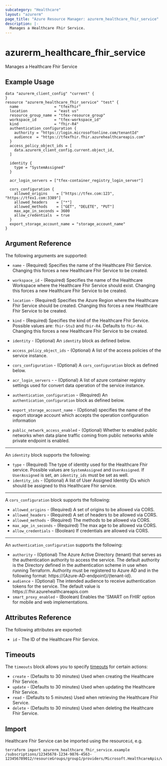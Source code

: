 ```yaml
---
subcategory: "Healthcare"
layout: "azurerm"
page_title: "Azure Resource Manager: azurerm_healthcare_fhir_service"
description: |-
  Manages a Healthcare Fhir Service.
---
```


# azurerm_healthcare_fhir_service

Manages a Healthcare Fhir Service

## Example Usage

```hcl
data "azurerm_client_config" "current" {
}
resource "azurerm_healthcare_fhir_service" "test" {
  name                = "tfexfhir"
  location            = "east us"
  resource_group_name = "tfex-resource_group"
  workspace_id        = "tfex-workspace_id"
  kind                = "fhir-R4"
  authentication_configuration {
    authority = "https://login.microsoftonline.com/tenantId"
    audience  = "https://tfexfhir.fhir.azurehealthcareapis.com"
  }
  access_policy_object_ids = [
    data.azurerm_client_config.current.object_id,
  ]

  identity {
    type = "SystemAssigned"
  }

  acr_login_servers = ["tfex-container_registry_login_server"]

  cors_configuration {
    allowed_origins    = ["https://tfex.com:123", "https://tfex1.com:3389"]
    allowed_headers    = ["*"]
    allowed_methods    = ["GET", "DELETE", "PUT"]
    max_age_in_seconds = 3600
    allow_credentials  = true
  }
  export_storage_account_name = "storage_account_name"
}
```

## Argument Reference

The following arguments are supported:

* `name` - (Required) Specifies the name of the Healthcare Fhir Service. Changing this forces a new Healthcare Fhir Service to be created.

* `workspace_id`  - (Required) Specifies the name of the Healthcare Workspace where the Healthcare Fhir Service should exist. Changing this forces a new Healthcare Fhir Service to be created.

* `location` - (Required) Specifies the Azure Region where the Healthcare Fhir Service should be created. Changing this forces a new Healthcare Fhir Service to be created.

* `kind` - (Required) Specifies the kind of the Healthcare Fhir Service. Possible values are: `fhir-Stu3` and `fhir-R4`. Defaults to `fhir-R4`. Changing this forces a new Healthcare Fhir Service to be created.

* `identity` - (Optional) An `identity` block as defined below.

* `access_policy_object_ids` - (Optional) A list of the access policies of the service instance.

* `cors_configuration` - (Optional) A `cors_configuration` block as defined below.

* `acr_login_servers` - - (Optional) A list of azure container registry settings used for convert data operation of the service instance.

* `authentication_configuration` - (Required) An `authentication_configuration` block as defined below.

* `export_storage_account_name` - (Optional) specifies the name of the export storage account which accepts the operation configuration information

* `public_network_access_enabled` - (Optional) Whether to enabled public networks when data plane traffic coming from public networks while private endpoint is enabled.

---
An `identity` block supports the following:

* `type` - (Required) The type of identity used for the Healthcare Fhir service. Possible values are `SystemAssigned` and `UserAssigned`. If `UserAssigned` is set, an `identity_ids` must be set as well.
* `identity_ids` - (Optional) A list of User Assigned Identity IDs which should be assigned to this Healthcare Fhir service.

---
A `cors_configuration` block supports the following:

* `allowed_origins` - (Required) A set of origins to be allowed via CORS.
* `allowed_headers` - (Required) A set of headers to be allowed via CORS.
* `allowed_methods` - (Required) The methods to be allowed via CORS.
* `max_age_in_seconds` - (Required) The max age to be allowed via CORS.
* `allow_credentials` - (Boolean) If credentials are allowed via CORS.

---
An `authentication_configuration` supports the following:

* `authority` - (Optional) The Azure Active Directory (tenant) that serves as the authentication authority to access the service. The default authority is the Directory defined in the authentication scheme in use when running Terraform.
  Authority must be registered to Azure AD and in the following format: https://{Azure-AD-endpoint}/{tenant-id}.
* `audience` - (Optional) The intended audience to receive authentication tokens for the service. The default value is https://<name>.fhir.azurehealthcareapis.com
* `smart_proxy_enabled` - (Boolean) Enables the 'SMART on FHIR' option for mobile and web implementations.

## Attributes Reference

The following attributes are exported:

* `id` - The ID of the Healthcare Fhir Service.

## Timeouts
The `timeouts` block allows you to specify [timeouts](https://www.terraform.io/docs/configuration/resources.html#timeouts) for certain actions:

* `create` - (Defaults to 30 minutes) Used when creating the Healthcare Fhir Service.
* `update` - (Defaults to 30 minutes) Used when updating the Healthcare Fhir Service.
* `read` - (Defaults to 5 minutes) Used when retrieving the Healthcare Fhir Service.
* `delete` - (Defaults to 30 minutes) Used when deleting the Healthcare Fhir Service.

## Import

Healthcare Fhir Service can be imported using the resource`id`, e.g.

```shell
terraform import azurerm_healthcare_fhir_service.example /subscriptions/12345678-1234-9876-4563-123456789012/resourceGroups/group1/providers/Microsoft.HealthcareApis/workspaces/workspace1/fhirservices/service1
```
